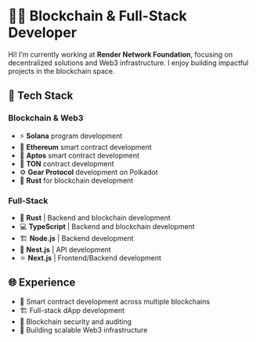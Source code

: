 # 👨‍💻 Blockchain & Full-Stack Developer

Hi! I’m currently working at **Render Network Foundation**, focusing on decentralized solutions and Web3 infrastructure. I enjoy building impactful projects in the blockchain space.

## 🔧 Tech Stack

### Blockchain & Web3
- ⚡ **Solana** program development
- 🔷 **Ethereum** smart contract development
- 🌊 **Aptos** smart contract development
- 💎 **TON** contract development
- ⚙️ **Gear Protocol** development on Polkadot
- 🦀 **Rust** for blockchain development

### Full-Stack
- 🦀 **Rust** | Backend and blockchain development
- 💻 **TypeScript** | Backend and blockchain development
- 🏗️ **Node.js** | Backend development
- 🎯 **Nest.js** | API development
- ⚛️ **Next.js** | Frontend/Backend development

## 🌐 Experience
- 🎯 Smart contract development across multiple blockchains
- 🏗️ Full-stack dApp development
- 🔐 Blockchain security and auditing
- 🚀 Building scalable Web3 infrastructure
